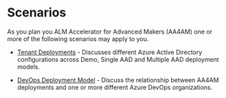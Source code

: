 # Scenarios

As you plan you ALM Accelerator for Advanced Makers (AA4AM) one or more of the following scenarios may apply to you.

- [Tenant Deployments](./tenant-deployments.md) - Discusses different Azure Active Directory configurations across Demo, Single AAD and Multiple AAD deployment models.

- [DevOps Deployment Model](./devops-deployment-model.md) - Discuss the relationship between AA4AM deployments and one or more different Azure DevOps organizations. 